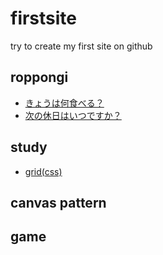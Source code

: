 # firstsite
try to create my first site on github

## roppongi
- [きょうは何食べる？](https://lycopene233.github.io/firstsite/page/roppongi/roppongi_lunch.html)
- [次の休日はいつですか？](https://lycopene233.github.io/firstsite/page/roppongi/holiday_calculator.html)

## study
- [grid(css)](https://lycopene233.github.io/firstsite/page/study/180520_grid.html)

## canvas pattern

## game
